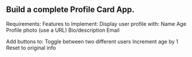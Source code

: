 ## Build a complete Profile Card App.
Requirements:
Features to Implement:
Display user profile with:
Name
Age
Profile photo (use a URL)
Bio/description
Email

Add buttons to:
Toggle between two different users
Increment age by 1
Reset to original info
